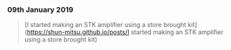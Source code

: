 ### 09th January 2019
>[I started making an STK amplifier using a store brought kit](https://shun-mitsu.github.io/posts/I started making an STK amplifier using a store brought kit)
